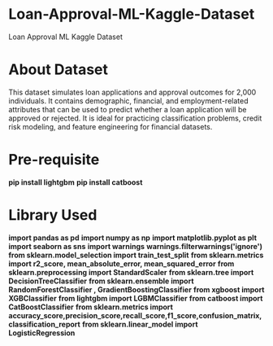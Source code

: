 # Loan-Approval-ML-Kaggle-Dataset
Loan Approval ML Kaggle Dataset

# About Dataset
This dataset simulates loan applications and approval outcomes for 2,000 individuals. It contains demographic, financial, and employment-related attributes that can be used to predict whether a loan application will be approved or rejected. It is ideal for practicing classification problems, credit risk modeling, and feature engineering for financial datasets.

# Pre-requisite
**pip install lightgbm**
**pip install catboost**

# Library Used
 **import pandas as pd**
**import numpy as np**
**import matplotlib.pyplot as plt**
**import seaborn as sns**
**import warnings**
**warnings.filterwarnings('ignore')**
**from sklearn.model_selection import train_test_split**
**from sklearn.metrics import r2_score, mean_absolute_error, mean_squared_error**
**from sklearn.preprocessing import StandardScaler**
**from sklearn.tree import DecisionTreeClassifier**
**from sklearn.ensemble import RandomForestClassifier , GradientBoostingClassifier**
**from xgboost import XGBClassifier**
**from lightgbm import LGBMClassifier**
**from catboost import CatBoostClassifier**
**from sklearn.metrics import accuracy_score,precision_score,recall_score,f1_score,confusion_matrix,classification_report**
**from sklearn.linear_model import LogisticRegression**
